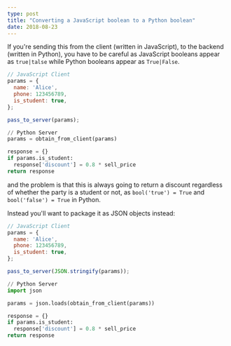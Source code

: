 ```yaml
---
type: post
title: "Converting a JavaScript boolean to a Python boolean"
date: 2018-08-23
---
```


If you're sending this from the client (written in JavaScript),
to the backend (written in Python), you have to be careful as JavaScript booleans
appear as `true|talse` while Python booleans appear as `True|False`.


```js
// JavaScript Client
params = {
  name: 'Alice',
  phone: 123456789,
  is_student: true,
};

pass_to_server(params);
```

```py
// Python Server
params = obtain_from_client(params)

response = {}
if params.is_student:
  response['discount'] = 0.8 * sell_price
return response
```

and the problem is that this is always going to return a discount regardless of whether
the party is a student or not, as `bool('true') = True` and `bool('false') = True` in Python.

Instead you'll want to package it as JSON objects instead:
```js
// JavaScript Client
params = {
  name: 'Alice',
  phone: 123456789,
  is_student: true,
};

pass_to_server(JSON.stringify(params));
```

```py
// Python Server
import json

params = json.loads(obtain_from_client(params))

response = {}
if params.is_student:
  response['discount'] = 0.8 * sell_price
return response
```
